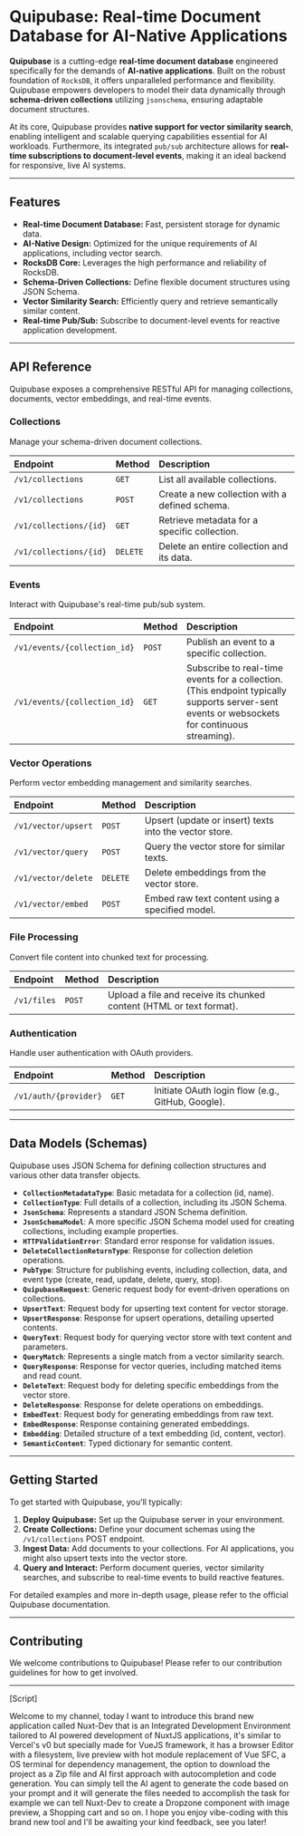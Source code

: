 # Quipubase: Real-time Document Database for AI-Native Applications

**Quipubase** is a cutting-edge **real-time document database** engineered specifically for the demands of **AI-native applications**. Built on the robust foundation of `RocksDB`, it offers unparalleled performance and flexibility. Quipubase empowers developers to model their data dynamically through **schema-driven collections** utilizing `jsonschema`, ensuring adaptable document structures.

At its core, Quipubase provides **native support for vector similarity search**, enabling intelligent and scalable querying capabilities essential for AI workloads. Furthermore, its integrated `pub/sub` architecture allows for **real-time subscriptions to document-level events**, making it an ideal backend for responsive, live AI systems.

---

## Features

* **Real-time Document Database:** Fast, persistent storage for dynamic data.
* **AI-Native Design:** Optimized for the unique requirements of AI applications, including vector search.
* **RocksDB Core:** Leverages the high performance and reliability of RocksDB.
* **Schema-Driven Collections:** Define flexible document structures using JSON Schema.
* **Vector Similarity Search:** Efficiently query and retrieve semantically similar content.
* **Real-time Pub/Sub:** Subscribe to document-level events for reactive application development.

---

## API Reference

Quipubase exposes a comprehensive RESTful API for managing collections, documents, vector embeddings, and real-time events.

### Collections

Manage your schema-driven document collections.

| Endpoint                  | Method | Description                                  |
| :------------------------ | :----- | :------------------------------------------- |
| `/v1/collections`         | `GET`  | List all available collections.              |
| `/v1/collections`         | `POST` | Create a new collection with a defined schema. |
| `/v1/collections/{id}`    | `GET`  | Retrieve metadata for a specific collection. |
| `/v1/collections/{id}`    | `DELETE` | Delete an entire collection and its data.    |

### Events

Interact with Quipubase's real-time pub/sub system.

| Endpoint                  | Method | Description                                      |
| :------------------------ | :----- | :----------------------------------------------- |
| `/v1/events/{collection_id}` | `POST` | Publish an event to a specific collection.        |
| `/v1/events/{collection_id}` | `GET`  | Subscribe to real-time events for a collection. (This endpoint typically supports server-sent events or websockets for continuous streaming). |

### Vector Operations

Perform vector embedding management and similarity searches.

| Endpoint              | Method   | Description                                            |
| :-------------------- | :------- | :----------------------------------------------------- |
| `/v1/vector/upsert`   | `POST`   | Upsert (update or insert) texts into the vector store. |
| `/v1/vector/query`    | `POST`   | Query the vector store for similar texts.              |
| `/v1/vector/delete`   | `DELETE` | Delete embeddings from the vector store.               |
| `/v1/vector/embed`    | `POST`   | Embed raw text content using a specified model.        |

### File Processing

Convert file content into chunked text for processing.

| Endpoint    | Method | Description                                         |
| :---------- | :----- | :-------------------------------------------------- |
| `/v1/files` | `POST` | Upload a file and receive its chunked content (HTML or text format). |

### Authentication

Handle user authentication with OAuth providers.

| Endpoint                | Method | Description                                        |
| :---------------------- | :----- | :------------------------------------------------- |
| `/v1/auth/{provider}` | `GET`  | Initiate OAuth login flow (e.g., GitHub, Google). |

---

## Data Models (Schemas)

Quipubase uses JSON Schema for defining collection structures and various other data transfer objects.

* **`CollectionMetadataType`**: Basic metadata for a collection (id, name).
* **`CollectionType`**: Full details of a collection, including its JSON Schema.
* **`JsonSchema`**: Represents a standard JSON Schema definition.
* **`JsonSchemaModel`**: A more specific JSON Schema model used for creating collections, including example properties.
* **`HTTPValidationError`**: Standard error response for validation issues.
* **`DeleteCollectionReturnType`**: Response for collection deletion operations.
* **`PubType`**: Structure for publishing events, including collection, data, and event type (create, read, update, delete, query, stop).
* **`QuipubaseRequest`**: Generic request body for event-driven operations on collections.
* **`UpsertText`**: Request body for upserting text content for vector storage.
* **`UpsertResponse`**: Response for upsert operations, detailing upserted contents.
* **`QueryText`**: Request body for querying vector store with text content and parameters.
* **`QueryMatch`**: Represents a single match from a vector similarity search.
* **`QueryResponse`**: Response for vector queries, including matched items and read count.
* **`DeleteText`**: Request body for deleting specific embeddings from the vector store.
* **`DeleteResponse`**: Response for delete operations on embeddings.
* **`EmbedText`**: Request body for generating embeddings from raw text.
* **`EmbedResponse`**: Response containing generated embeddings.
* **`Embedding`**: Detailed structure of a text embedding (id, content, vector).
* **`SemanticContent`**: Typed dictionary for semantic content.

---

## Getting Started

To get started with Quipubase, you'll typically:

1.  **Deploy Quipubase:** Set up the Quipubase server in your environment.
2.  **Create Collections:** Define your document schemas using the `/v1/collections` POST endpoint.
3.  **Ingest Data:** Add documents to your collections. For AI applications, you might also upsert texts into the vector store.
4.  **Query and Interact:** Perform document queries, vector similarity searches, and subscribe to real-time events to build reactive features.

For detailed examples and more in-depth usage, please refer to the official Quipubase documentation.

---

## Contributing

We welcome contributions to Quipubase! Please refer to our contribution guidelines for how to get involved.

---

[Script]

Welcome to my channel, today I want to introduce this brand new application called Nuxt-Dev that is an Integrated Development Environment tailored to AI powered development of NuxtJS applications, it's similar to Vercel's v0 but specially made for VueJS framework, it has a browser Editor with a filesystem, live preview with hot module replacement of Vue SFC, a OS terminal for dependency management, the option to download the project as a Zip file and AI first approach with autocompletion and code generation.
You can simply tell the AI agent to generate the code based on your prompt and it will generate the files needed to accomplish the task for example we can tell Nuxt-Dev to create a Dropzone component with image preview, a Shopping cart and so on.
I hope you enjoy vibe-coding with this brand new tool and I'll be awaiting your kind feedback, see you later!